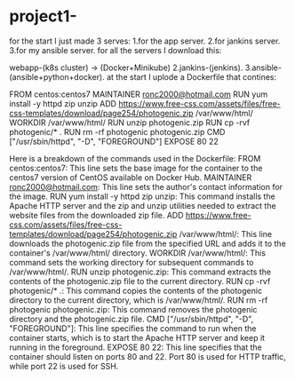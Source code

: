 # project1-
for the start I just made 3 serves: 1.for the app server. 2.for jankins server. 3.for my ansible server. for all the servers I download this:

webapp-(k8s cluster) -> (Docker+Minikube) 2.jankins-(jenkins). 3.ansible- (ansible+python+docker).
at the start I uplode a Dockerfile that contines:

FROM centos:centos7 MAINTAINER ronc2000@hotmail.com RUN yum install -y httpd
zip
unzip ADD https://www.free-css.com/assets/files/free-css-templates/download/page254/photogenic.zip /var/www/html/ WORKDIR /var/www/html/ RUN unzip photogenic.zip RUN cp -rvf photogenic/* . RUN rm -rf photogenic photogenic.zip CMD ["/usr/sbin/httpd", "-D", "FOREGROUND"] EXPOSE 80 22

Here is a breakdown of the commands used in the Dockerfile: FROM centos:centos7: This line sets the base image for the container to the centos7 version of CentOS available on Docker Hub. MAINTAINER ronc2000@hotmail.com: This line sets the author's contact information for the image. RUN yum install -y httpd zip unzip: This command installs the Apache HTTP server and the zip and unzip utilities needed to extract the website files from the downloaded zip file. ADD https://www.free-css.com/assets/files/free-css-templates/download/page254/photogenic.zip /var/www/html/: This line downloads the photogenic.zip file from the specified URL and adds it to the container's /var/www/html/ directory. WORKDIR /var/www/html/: This command sets the working directory for subsequent commands to /var/www/html/. RUN unzip photogenic.zip: This command extracts the contents of the photogenic.zip file to the current directory. RUN cp -rvf photogenic/* .: This command copies the contents of the photogenic directory to the current directory, which is /var/www/html/. RUN rm -rf photogenic photogenic.zip: This command removes the photogenic directory and the photogenic.zip file. CMD ["/usr/sbin/httpd", "-D", "FOREGROUND"]: This line specifies the command to run when the container starts, which is to start the Apache HTTP server and keep it running in the foreground. EXPOSE 80 22: This line specifies that the container should listen on ports 80 and 22. Port 80 is used for HTTP traffic, while port 22 is used for SSH.
